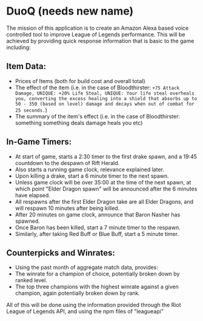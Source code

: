 # DuoQ (needs new name)

The mission of this application is to create an Amazon Alexa based voice controlled tool to improve League of Legends performance.
This will be achieved by providing quick response information that is basic to the game including:
## Item Data:
 - Prices of Items (both for build cost and overall total)
 - The effect of the item (i.e. in the case of Bloodthirster: `+75 Attack Damage, UNIQUE: +20% Life Steal, UNIQUE: Your life steal overheals you, converting the excess healing into a shield that absorbs up to 50 - 350 (based on level) damage and decays when out of combat for 25 seconds.`)
 - The summary of the item's effect (i.e. in the case of Bloodthirster: something something deals damage heals you etc)

## In-Game Timers:
 - At start of game, starts a 2:30 timer to the first drake spawn, and a 19:45 countdown to the despawn of Rift Herald.
 - Also starts a running game clock, relevance explained later.
 - Upon killing a drake, start a 6 minute timer to the next spawn.
  - Unless game clock will be over 35:00 at the time of the next spawn, at which point "Elder Dragon spawn" will be announced after the 6 minutes have elapsed.
  - All respawns after the first Elder Dragon take are all Elder Dragons, and will respawn 10 minutes after being killed.
 - After 20 minutes on game clock, announce that Baron Nasher has spawned.
 - Once Baron has been killed, start a 7 minute timer to the respawn.
 - Similarly, after taking Red Buff or Blue Buff, start a 5 minute timer.

## Counterpicks and Winrates:
 - Using the past month of aggregate match data, provides:
  - The winrate for a champion of choice, potentially broken down by ranked level.
  - The top three champions with the highest winrate against a given champion, again potentially
                broken down by rank.

All of this will be done using the information provided through the Riot League of Legends API, and using the npm files of "leagueapi"